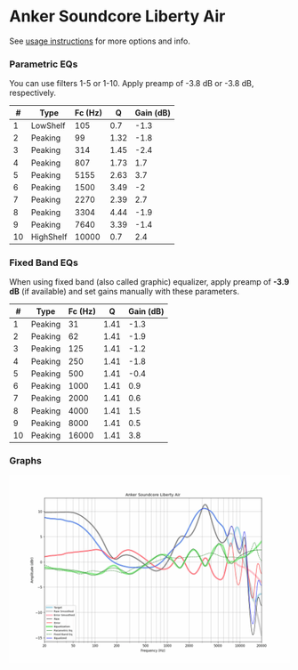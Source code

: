 # Anker Soundcore Liberty Air
See [usage instructions](https://github.com/jaakkopasanen/AutoEq#usage) for more options and info.

### Parametric EQs
You can use filters 1-5 or 1-10. Apply preamp of -3.8 dB or -3.8 dB, respectively.

|   # | Type      |   Fc (Hz) |    Q |   Gain (dB) |
|-----|-----------|-----------|------|-------------|
|   1 | LowShelf  |       105 | 0.7  |        -1.3 |
|   2 | Peaking   |        99 | 1.32 |        -1.8 |
|   3 | Peaking   |       314 | 1.45 |        -2.4 |
|   4 | Peaking   |       807 | 1.73 |         1.7 |
|   5 | Peaking   |      5155 | 2.63 |         3.7 |
|   6 | Peaking   |      1500 | 3.49 |        -2   |
|   7 | Peaking   |      2270 | 2.39 |         2.7 |
|   8 | Peaking   |      3304 | 4.44 |        -1.9 |
|   9 | Peaking   |      7640 | 3.39 |        -1.4 |
|  10 | HighShelf |     10000 | 0.7  |         2.4 |

### Fixed Band EQs
When using fixed band (also called graphic) equalizer, apply preamp of **-3.9 dB** (if available) and set gains manually with these parameters.

|   # | Type    |   Fc (Hz) |    Q |   Gain (dB) |
|-----|---------|-----------|------|-------------|
|   1 | Peaking |        31 | 1.41 |        -1.3 |
|   2 | Peaking |        62 | 1.41 |        -1.9 |
|   3 | Peaking |       125 | 1.41 |        -1.2 |
|   4 | Peaking |       250 | 1.41 |        -1.8 |
|   5 | Peaking |       500 | 1.41 |        -0.4 |
|   6 | Peaking |      1000 | 1.41 |         0.9 |
|   7 | Peaking |      2000 | 1.41 |         0.6 |
|   8 | Peaking |      4000 | 1.41 |         1.5 |
|   9 | Peaking |      8000 | 1.41 |         0.5 |
|  10 | Peaking |     16000 | 1.41 |         3.8 |

### Graphs
![](./Anker%20Soundcore%20Liberty%20Air.png)
